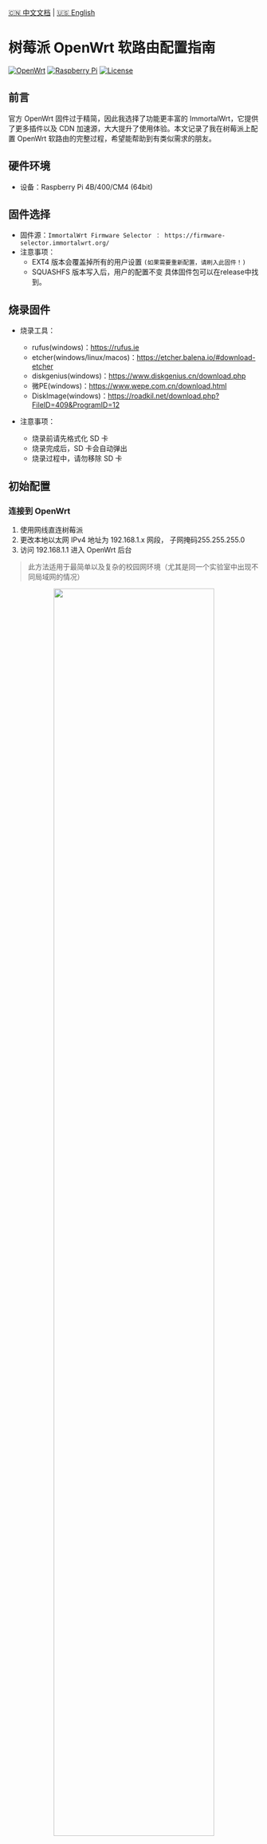 [🇨🇳 中文文档](#chinese) | [🇺🇸 English](#english)


<a id="chinese"></a>
# 树莓派 OpenWrt 软路由配置指南

[![OpenWrt](https://img.shields.io/badge/OpenWrt-ImmortalWrt-blue.svg)](https://immortalwrt.org/) [![Raspberry Pi](https://img.shields.io/badge/Device-Raspberry%20Pi%204-red.svg)](https://www.raspberrypi.org/) [![License](https://img.shields.io/badge/License-MIT-yellow.svg)](https://opensource.org/licenses/MIT)

## 前言

官方 OpenWrt 固件过于精简，因此我选择了功能更丰富的 ImmortalWrt，它提供了更多插件以及 CDN 加速源，大大提升了使用体验。本文记录了我在树莓派上配置 OpenWrt 软路由的完整过程，希望能帮助到有类似需求的朋友。

## 硬件环境

- 设备：Raspberry Pi 4B/400/CM4 (64bit)

## 固件选择

- 固件源：`ImmortalWrt Firmware Selector ： https://firmware-selector.immortalwrt.org/ `
- 注意事项：
  - EXT4 版本会覆盖掉所有的用户设置 `(如果需要重新配置，请刷入此固件！)`
  - SQUASHFS 版本写入后，用户的配置不变
具体固件包可以在release中找到。

## 烧录固件
- 烧录工具：
    - rufus(windows)：https://rufus.ie
    - etcher(windows/linux/macos)：https://etcher.balena.io/#download-etcher
    - diskgenius(windows)：https://www.diskgenius.cn/download.php
    - 微PE(windows)：https://www.wepe.com.cn/download.html
    - DiskImage(windows)：https://roadkil.net/download.php?FileID=409&ProgramID=12

- 注意事项：
  - 烧录前请先格式化 SD 卡
  - 烧录完成后，SD 卡会自动弹出
  - 烧录过程中，请勿移除 SD 卡

## 初始配置

### 连接到 OpenWrt

1. 使用网线直连树莓派
2. 更改本地以太网 IPv4 地址为 192.168.1.x 网段， 子网掩码255.255.255.0
3. 访问 192.168.1.1 进入 OpenWrt 后台

> 此方法适用于最简单以及复杂的校园网环境（尤其是同一个实验室中出现不同局域网的情况）

<div align="center">
  <img src="figures/连接openwrt配置图.png" width="80%" />
</div>

### 基础设置

- 默认账户：root
- 默认密码：  （空）
- 关闭 IPv6 相关设置（参考视频 24:42）https://www.youtube.com/watch?v=JfSJmPFiL_s&t=344s

## 网络配置

### 单网口树莓派配置 WAN 和 LAN

<strong> 最初考虑使用 VLAN 技术实现单网口分离 WAN 和 LAN，但由于交换机不支持 VLAN，最终放弃这种方式。 </strong>

### 校园网拨号解决方案

校园网拨号较为复杂，可能会识别出设备类型导致连接失败。

<div align="center">
  <img src="figures/拨号出错图.png" width="80%" />
</div>

解决方法：

1. 新建 WAN0 接口，配置拨号账户
2. LAN 设置：将设备改为无线网络
3. 如遇问题，请将 WiFi 放置在最高优先级后再测试！

<div align="center">
  <img src="figures/拨号上网.png" width="80%" />
</div>

<div align="center">
  <img src="figures/拨号成功.png" width="80%" />
</div>

## 功能扩展

### 主题美化

安装 cargo luci 主题，提升界面美观度（参考视频 33:12）https://www.youtube.com/watch?v=JfSJmPFiL_s&t=344s 

### 科学上网配置

1. 安装科学上网插件
> 根据个人喜好下载添加即可（不能重复同时使用！）
- Openclash
- passWall
- 略

2. 自定义规则添加：
   - [OpenClash 维护指南](https://blog.dreamtobe.cn/openclash_maintain/)
   - [自定义 OpenClash 规则](https://github.com/Aethersailor/Custom_OpenClash_Rules)

## 参考资料

- [不良林 OpenWrt 视频教程](https://www.youtube.com/watch?v=JfSJmPFiL_s)
- [不良林 OpenWrt 文字教程](https://bulianglin.com/archives/openwrt.html)
- [树莓派安装 OpenWrt 作为主路由及解决校园网登录问题](https://www.bilibili.com/video/xxx)

## 总结

通过以上配置，成功将树莓派打造成了一台功能强大的软路由，解决了校园网环境下的网络连接问题，并实现了科学上网等高级功能。ImmortalWrt 相比官方 OpenWrt 提供了更丰富的插件支持，大大提升了使用体验。

希望这份配置指南能对你有所帮助！如有问题，欢迎在评论区交流讨论。


[🇨🇳 中文文档](#chinese) | [🇺🇸 English](#english)

<a id="english"></a>
# Raspberry Pi OpenWrt Software Router Configuration Guide

[![OpenWrt](https://img.shields.io/badge/OpenWrt-ImmortalWrt-blue.svg)](https://immortalwrt.org/) [![Raspberry Pi](https://img.shields.io/badge/Device-Raspberry%20Pi%204-red.svg)](https://www.raspberrypi.org/) [![License](https://img.shields.io/badge/License-MIT-yellow.svg)](https://opensource.org/licenses/MIT)

## Introduction

The official OpenWrt firmware is too minimalistic, so I chose the feature-rich ImmortalWrt, which provides more plugins and CDN acceleration sources, greatly enhancing the user experience. This article documents my complete process of configuring an OpenWrt software router on a Raspberry Pi, hoping to help others with similar needs.

## Hardware Environment

- Device: Raspberry Pi 4B/400/CM4 (64bit)

## Firmware Selection

- Firmware Source: `ImmortalWrt Firmware Selector: https://firmware-selector.immortalwrt.org/`
- Notes:
  - EXT4 version will overwrite all user settings `(If you need to reconfigure, please flash this firmware!)`
  - SQUASHFS version preserves user configurations after writing
  
You can find specific firmware packages in the release section.

## Flashing the Firmware
- Flashing Tools:
    - rufus (Windows): https://rufus.ie
    - etcher (Windows/Linux/macOS): https://etcher.balena.io/#download-etcher
    - diskgenius (Windows): https://www.diskgenius.cn/download.php
    - WePE (Windows): https://www.wepe.com.cn/download.html
    - DiskImage (Windows): https://roadkil.net/download.php?FileID=409&ProgramID=12

- Important Notes:
  - Format the SD card before flashing
  - The SD card will automatically eject after flashing
  - Do not remove the SD card during the flashing process

## Initial Configuration

### Connecting to OpenWrt

1. Connect the Raspberry Pi directly with an Ethernet cable
2. Change your local Ethernet IPv4 address to the 192.168.1.x subnet, with subnet mask 255.255.255.0
3. Access 192.168.1.1 to enter the OpenWrt admin panel

> This method works for both simple and complex campus network environments (especially in situations where different LANs exist in the same laboratory)

<div align="center">
  <img src="figures/连接openwrt配置图.png" width="80%" />
</div>

### Basic Settings

- Default username: root
- Default password: (empty)
- Disable IPv6 related settings (refer to video at 24:42) https://www.youtube.com/watch?v=JfSJmPFiL_s&t=344s

## Network Configuration

### Single Network Port Raspberry Pi WAN and LAN Configuration

<strong>Initially considered using VLAN technology to separate WAN and LAN on a single port, but abandoned this approach as the switch did not support VLAN.</strong>

### Campus Network Dial-up Solution

Campus network dial-up can be complex, and may fail due to device type detection.

<div align="center">
  <img src="figures/拨号出错图.png" width="80%" />
</div>


Solution:

1. Create a new WAN0 interface and configure the dial-up account
2. LAN settings: Change the device to wireless network
3. If issues persist, place WiFi at the highest priority and test again!

<div align="center">
  <img src="figures/拨号上网.png" width="80%" />
</div>

<div align="center">
  <img src="figures/拨号成功.png" width="80%" />
</div>

## Feature Extensions

### Theme Customization

Install cargo luci theme to enhance the interface aesthetics (refer to video at 33:12) https://www.youtube.com/watch?v=JfSJmPFiL_s&t=344s

### Internet Access Configuration

1. Install internet access plugins
> Add according to personal preference (cannot use multiple simultaneously!)
- Openclash
- passWall
- etc.

2. Custom rule additions:
   - [OpenClash Maintenance Guide](https://blog.dreamtobe.cn/openclash_maintain/)
   - [Custom OpenClash Rules](https://github.com/Aethersailor/Custom_OpenClash_Rules)

## References

- [BuliangLin OpenWrt Video Tutorial](https://www.youtube.com/watch?v=JfSJmPFiL_s)
- [BuliangLin OpenWrt Text Tutorial](https://bulianglin.com/archives/openwrt.html)
- [Raspberry Pi OpenWrt Installation as Main Router and Campus Network Login Solution](https://www.bilibili.com/video/xxx)

## Conclusion

Through the above configuration, I successfully transformed a Raspberry Pi into a powerful software router, solving network connection issues in campus environments and implementing advanced features like secure internet access. ImmortalWrt provides richer plugin support compared to the official OpenWrt, greatly enhancing the user experience.

I hope this configuration guide helps you! If you have any questions, feel free to discuss in the comments section.